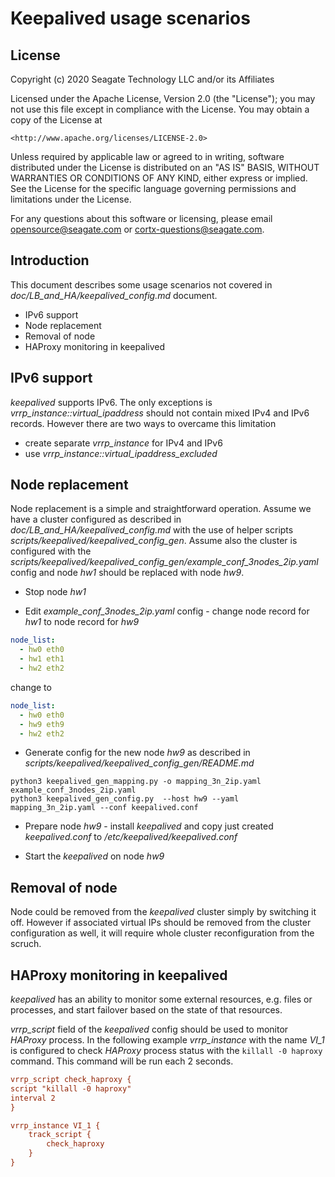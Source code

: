 # Keepalived usage scenarios

## License

Copyright (c) 2020 Seagate Technology LLC and/or its Affiliates

Licensed under the Apache License, Version 2.0 (the "License");
you may not use this file except in compliance with the License.
You may obtain a copy of the License at

    <http://www.apache.org/licenses/LICENSE-2.0>

Unless required by applicable law or agreed to in writing, software
distributed under the License is distributed on an "AS IS" BASIS,
WITHOUT WARRANTIES OR CONDITIONS OF ANY KIND, either express or implied.
See the License for the specific language governing permissions and
limitations under the License.

For any questions about this software or licensing,
please email [opensource@seagate.com](mailto:opensource@seagate.com) or
[cortx-questions@seagate.com](mailto:cortx-questions@seagate.com).

## Introduction

This document describes some usage scenarios not covered in
_doc/LB_and_HA/keepalived_config.md_ document.

-   IPv6 support
-   Node replacement
-   Removal of node
-   HAProxy monitoring in keepalived

## IPv6 support

_keepalived_ supports IPv6. The only exceptions is _vrrp_instance::virtual_ipaddress_
should not contain mixed IPv4 and IPv6 records. However there are two ways to overcame
this limitation

-   create separate _vrrp_instance_ for IPv4 and IPv6
-   use _vrrp_instance::virtual_ipaddress_excluded_

## Node replacement

Node replacement is a simple and straightforward operation. Assume we have a cluster
configured as described in _doc/LB_and_HA/keepalived_config.md_
with the use of helper scripts _scripts/keepalived/keepalived_config_gen_. Assume also
the cluster is configured with the _scripts/keepalived/keepalived_config_gen/example_conf_3nodes_2ip.yaml_
config and node _hw1_ should be replaced with node _hw9_.

-   Stop node _hw1_

-   Edit _example_conf_3nodes_2ip.yaml_ config - change node record for _hw1_ to node record for _hw9_
```yml
node_list:
  - hw0 eth0
  - hw1 eth1
  - hw2 eth2
```
change to
```yml
node_list:
  - hw0 eth0
  - hw9 eth9
  - hw2 eth2
```

-   Generate config for the new node _hw9_ as described in _scripts/keepalived/keepalived_config_gen/README.md_

`python3 keepalived_gen_mapping.py -o mapping_3n_2ip.yaml example_conf_3nodes_2ip.yaml`  
`python3 keepalived_gen_config.py  --host hw9 --yaml mapping_3n_2ip.yaml --conf keepalived.conf`

-   Prepare node _hw9_ - install _keepalived_ and copy just created _keepalived.conf_ to _/etc/keepalived/keepalived.conf_

-   Start the _keepalived_ on node _hw9_

## Removal of node

Node could be removed from the _keepalived_ cluster simply by switching it off.
However if associated virtual IPs should be removed from the cluster configuration
as well, it will require whole cluster reconfiguration from the scruch.

## HAProxy monitoring in keepalived

_keepalived_ has an ability to monitor some external resources, e.g. files or processes,
and start failover based on the state of that resources.

_vrrp_script_ field of the _keepalived_ config should be used to monitor _HAProxy_ process.
In the following example _vrrp_instance_ with the name _VI_1_ is configured to check _HAProxy_
process status with the `killall -0 haproxy` command. This command will be run each 2 seconds.

```ini
vrrp_script check_haproxy {
script "killall -0 haproxy"
interval 2
}

vrrp_instance VI_1 {
    track_script {
        check_haproxy
    }
}
```
